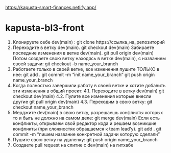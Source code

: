 https://kapusta-smart-finances.netlify.app/

# kapusta-bl3-front

1. Клонируете себе dev(main) :
	git clone https://ccылка_на_репозиторий
2. Переходите в ветку dev(main). 
	git checkout dev(main)
Забираете последние изменения в ветке dev(main). 
	git pull origin dev(main)
Потом создаете свою ветку находясь в ветке dev(main), с названием своей задачи:
	git checkout -b name_your_branch
3. Работаете только в своей ветке, все изменения пушите ТОЛЬКО в нее:
	git add .
	git commit -m “init name_your_branch”
	git push origin name_your_branch
4. Когда полностью завершили работу в своей ветке и хотите добавить эти изменения в общий проект:
4.1. Переходите в ветку dev(main) 
		git checkout dev(main)
4.2. Пулите все изменения которые внесли другие
		git pull origin dev(main)
4.3. Переходим в свою ветку:
		git checkout name_your_branch
5. Мерджите dev(main) в свою ветку, разрешаешь конфликты которых то и быть не должно на самом деле:
	git merge dev(main)
Если есть конфликты, открываем свой редактор кода и решаем возникшие конфликты (при сложностях обращаемся к team lead’у).
	git add .
	git commit -m “пишем название конкретной задачи которую сделали”
6. Пушите свою ветку на удаленку:
	git push origin name_your_branch
7. Создаете pull request на слитие с dev(main) на гитхабе
